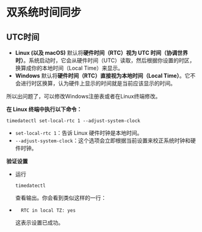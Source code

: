 # 双系统时间同步

## UTC时间

- **Linux (以及 macOS)** 默认将**硬件时间（RTC）视为 UTC 时间（协调世界时）**。系统启动时，它会从硬件时间（UTC）读取，然后根据你设置的时区，换算成你的本地时间（Local Time）来显示。
- **Windows** 默认将**硬件时间（RTC）直接视为本地时间（Local Time）**。它不会进行时区换算，认为硬件上显示的时间就是当前应该显示的时间。

所以出问题了，可以修改Windows注册表或者在Linux终端修改。



**在 Linux 终端中执行以下命令：**

```shell
timedatectl set-local-rtc 1 --adjust-system-clock
```

- `set-local-rtc 1`：告诉 Linux 硬件时钟是本地时间。
- `--adjust-system-clock`：这个选项会立即根据当前设置来校正系统时钟和硬件时钟。

**验证设置**

- 运行

    ```shell
    timedatectl
    ```

    查看输出。你会看到类似这样的一行：

- ```
    RTC in local TZ: yes
    ```

    这表示设置已成功。

